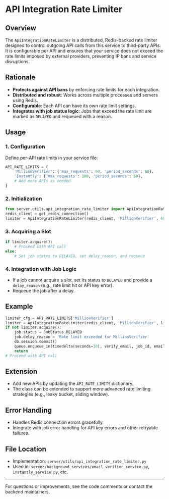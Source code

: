 # API Integration Rate Limiter

## Overview

The `ApiIntegrationRateLimiter` is a distributed, Redis-backed rate limiter designed to control outgoing API calls from this service to third-party APIs. It is configurable per API and ensures that your service does not exceed the rate limits imposed by external providers, preventing IP bans and service disruptions.

## Rationale
- **Protects against API bans** by enforcing rate limits for each integration.
- **Distributed and robust**: Works across multiple processes and servers using Redis.
- **Configurable**: Each API can have its own rate limit settings.
- **Integrates with job status logic**: Jobs that exceed the rate limit are marked as `DELAYED` and requeued with a reason.

## Usage

### 1. Configuration
Define per-API rate limits in your service file:
```python
API_RATE_LIMITS = {
    'MillionVerifier': {'max_requests': 60, 'period_seconds': 60},
    'Instantly': {'max_requests': 100, 'period_seconds': 60},
    # Add more APIs as needed
}
```

### 2. Initialization
```python
from server.utils.api_integration_rate_limiter import ApiIntegrationRateLimiter
redis_client = get_redis_connection()
limiter = ApiIntegrationRateLimiter(redis_client, 'MillionVerifier', 60, 60)
```

### 3. Acquiring a Slot
```python
if limiter.acquire():
    # Proceed with API call
else:
    # Set job status to DELAYED, set delay_reason, and requeue
```

### 4. Integration with Job Logic
- If a job cannot acquire a slot, set its status to `DELAYED` and provide a `delay_reason` (e.g., rate limit hit or API key error).
- Requeue the job after a delay.

## Example
```python
limiter_cfg = API_RATE_LIMITS['MillionVerifier']
limiter = ApiIntegrationRateLimiter(redis_client, 'MillionVerifier', limiter_cfg['max_requests'], limiter_cfg['period_seconds'])
if not limiter.acquire():
    job.status = JobStatus.DELAYED
    job.delay_reason = 'Rate limit exceeded for MillionVerifier'
    db.session.commit()
    queue.enqueue_in(timedelta(seconds=10), verify_email, job_id, email, api_key)
    return
# Proceed with API call
```

## Extension
- Add new APIs by updating the `API_RATE_LIMITS` dictionary.
- The class can be extended to support more advanced rate limiting strategies (e.g., leaky bucket, sliding window).

## Error Handling
- Handles Redis connection errors gracefully.
- Integrate with job error handling for API key errors and other retryable failures.

## File Location
- Implementation: `server/utils/api_integration_rate_limiter.py`
- Used in: `server/background_services/email_verifier_service.py`, `instantly_service.py`, etc.

---
For questions or improvements, see the code comments or contact the backend maintainers. 